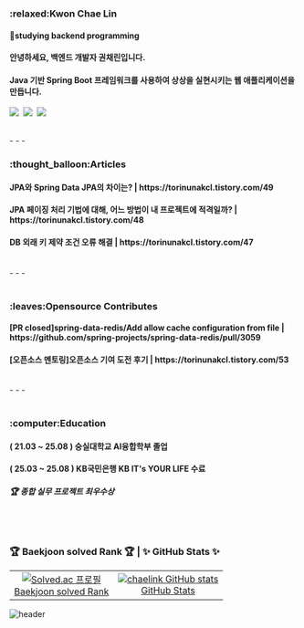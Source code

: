 
<h3>:relaxed:Kwon Chae Lin</h3>
<h4>🔭studying backend programming</h4>
<h4>안녕하세요, 백엔드 개발자 권채린입니다.</h4>
<h4>Java 기반 Spring Boot 프레임워크를 사용하여 상상을 실현시키는 웹 애플리케이션을 만듭니다.</h4>
<p>
<img src="https://img.shields.io/badge/Java-007396?style=flat-square&logo=Java&logoColor=white"/>&nbsp
<img src="https://img.shields.io/badge/SpringBoot-6DB33F?style=flat-square&logo=SpringBoot&logoColor=white"/>&nbsp
<img src="https://img.shields.io/badge/mysql-4479A1?style=flat-square&logo=mysql&logoColor=white">
</p>

</br>
- - -
</br>
<h3>:thought_balloon:Articles</h3>
<h4>JPA와 Spring Data JPA의 차이는? | https://torinunakcl.tistory.com/49</h4>
<h4>JPA 페이징 처리 기법에 대해, 어느 방법이 내 프로젝트에 적격일까? | https://torinunakcl.tistory.com/48</h4>
<h4>DB 외래 키 제약 조건 오류 해결 | https://torinunakcl.tistory.com/47</h4>

</br>
- - -
</br>
</br>
<h3>:leaves:Opensource Contributes</h3>
<h4>[PR closed]spring-data-redis/Add allow cache configuration from file | https://github.com/spring-projects/spring-data-redis/pull/3059</h4>
<h4> [오픈소스 멘토링]오픈소스 기여 도전 후기 | https://torinunakcl.tistory.com/53</h4>
  
</br>
- - -
</br>
</br>
<h3>:computer:Education</h3>
<h4>( 21.03 ~ 25.08 ) 숭실대학교 AI융합학부 졸업 </h4>
<h4>( 25.03 ~ 25.08 ) KB국민은행 KB IT's YOUR LIFE 수료 </h4>
                     <h5> 🏆  종합 실무 프로젝트 최우수상 </h5>
</br>
</br>



### 🏆 Baekjoon solved Rank 🏆  | ✨ GitHub Stats ✨

<table>
  <tr>
    <td align="center">
      <a href="https://solved.ac/lin5476">
        <img src="http://mazassumnida.wtf/api/v2/generate_badge?boj=lin5476" alt="Solved.ac 프로필" />
        <br>Baekjoon solved Rank
      </a>
    </td>
    <td align="center">
      <a href="https://github.com/chaelink/github-readme-stats">
        <img src="https://github-readme-stats.vercel.app/api?username=chaelink&show_icons=true&theme=gruvbox_light" alt="chaelink GitHub stats" />
        <br>GitHub Stats
      </a>
    </td>
  </tr>
</table>



![header](https://capsule-render.vercel.app/api?type=waving&height=150&color=fff2cc&section=footer&textBg=false&fontColor=213&fontAlign=50&fontSize=70&fontAlignY=42&animation=fadeIn)

